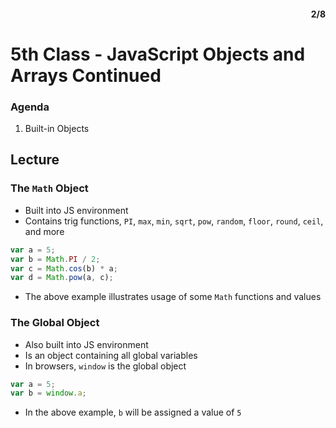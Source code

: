 <div style="text-align: right"><h4>2/8</h4></div>

# 5th Class - JavaScript Objects and Arrays Continued
### Agenda
1. Built-in Objects

## Lecture

### The `Math` Object
* Built into JS environment
* Contains trig functions, `PI`, `max`, `min`, `sqrt`, `pow`, `random`, `floor`, `round`, `ceil`, and more
```javascript
var a = 5;
var b = Math.PI / 2;
var c = Math.cos(b) * a;
var d = Math.pow(a, c);
```
* The above example illustrates usage of some `Math` functions and values

### The Global Object
* Also built into JS environment
* Is an object containing all global variables
* In browsers, `window` is the global object
```javascript
var a = 5;
var b = window.a;
```
* In the above example, `b` will be assigned a value of `5`
